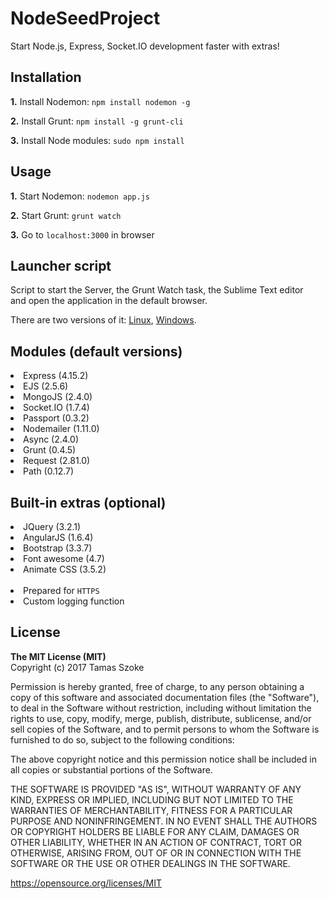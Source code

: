 # NodeSeedProject

Start Node.js, Express, Socket.IO development faster with extras!

<h2>Installation</h2>

<p><b>1.</b> Install Nodemon: <code>npm install nodemon -g</code></p>
<p><b>2.</b> Install Grunt: <code>npm install -g grunt-cli</code></p>
<p><b>3.</b> Install Node modules: <code>sudo npm install</code></p>

<h2>Usage</h2>

<p><b>1.</b> Start Nodemon: <code>nodemon app.js</code></p>
<p><b>2.</b> Start Grunt: <code>grunt watch</code></p>
<p><b>3.</b> Go to <code>localhost:3000</code> in browser</p>

<h2>Launcher script</h2>

<p>Script to start the Server, the Grunt Watch task, the Sublime Text editor<br/>and open the application in the default browser.</p>
<p>There are two versions of it: <a href="https://gist.github.com/tamasszoke/0293f7bff15e253dce15e84c259df8ff" target="_new">Linux</a>,
 <a href="https://gist.github.com/tamasszoke/a7ce53a6bc0cace4cb198d78ff2b4fbe" target="_new">Windows</a>.</p>

<h2>Modules (default versions)</h2>

<li>Express (4.15.2)</li>
<li>EJS (2.5.6)</li>
<li>MongoJS (2.4.0)</li>
<li>Socket.IO (1.7.4)</li>
<li>Passport (0.3.2)</li>
<li>Nodemailer (1.11.0)</li>
<li>Async (2.4.0)</li>
<li>Grunt (0.4.5)</li>
<li>Request (2.81.0)</li>
<li>Path (0.12.7)</li>

<h2>Built-in extras (optional)</h2>

<li>JQuery (3.2.1)</li>
<li>AngularJS (1.6.4)</li>
<li>Bootstrap (3.3.7)</li>
<li>Font awesome (4.7)</li>
<li>Animate CSS (3.5.2)</li>
<br/>
<li>Prepared for <code>HTTPS</code></li>
<li>Custom logging function</li>

<h2>License</h2>

<b>The MIT License (MIT)</b><br/>
Copyright (c) 2017 Tamas Szoke

Permission is hereby granted, free of charge, to any person obtaining a copy of this software and associated documentation files (the "Software"), to deal in the Software without restriction, including without limitation the rights to use, copy, modify, merge, publish, distribute, sublicense, and/or sell copies of the Software, and to permit persons to whom the Software is furnished to do so, subject to the following conditions:

The above copyright notice and this permission notice shall be included in all copies or substantial portions of the Software.

THE SOFTWARE IS PROVIDED "AS IS", WITHOUT WARRANTY OF ANY KIND, EXPRESS OR IMPLIED, INCLUDING BUT NOT LIMITED TO THE WARRANTIES OF MERCHANTABILITY, FITNESS FOR A PARTICULAR PURPOSE AND NONINFRINGEMENT. IN NO EVENT SHALL THE AUTHORS OR COPYRIGHT HOLDERS BE LIABLE FOR ANY CLAIM, DAMAGES OR OTHER LIABILITY, WHETHER IN AN ACTION OF CONTRACT, TORT OR OTHERWISE, ARISING FROM, OUT OF OR IN CONNECTION WITH THE SOFTWARE OR THE USE OR OTHER DEALINGS IN THE SOFTWARE.

https://opensource.org/licenses/MIT
